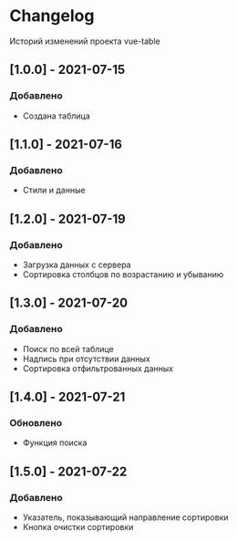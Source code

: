 # Changelog
Историй изменений проекта vue-table

## [1.0.0] - 2021-07-15
### Добавлено
 - Создана таблица

## [1.1.0] - 2021-07-16
### Добавлено
 - Стили и данные

## [1.2.0] - 2021-07-19
### Добавлено
 - Загрузка данных с сервера
 - Сортировка столбцов по возрастанию и убыванию

## [1.3.0] - 2021-07-20
### Добавлено
 - Поиск по всей таблице
 - Надпись при отсутствии данных
 - Сортировка отфильтрованных данных

## [1.4.0] - 2021-07-21
### Обновлено
 - Функция поиска

## [1.5.0] - 2021-07-22
### Добавлено
 - Указатель, показывающий направление сортировки
 - Кнопка очистки сортировки
